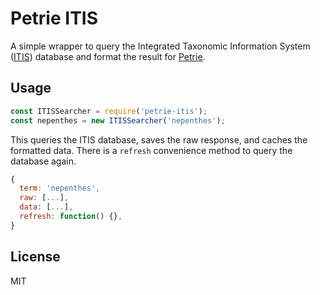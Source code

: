 # Petrie ITIS

A simple wrapper to query the Integrated Taxonomic Information System ([ITIS](https://www.itis.gov)) database and format the result for [Petrie](https://github.com/nebulousdog/petrie).

## Usage

```javascript
const ITISSearcher = require('petrie-itis');
const nepenthes = new ITISSearcher('nepenthes');
```

This queries the ITIS database, saves the raw response, and caches the formatted data. There is a `refresh` convenience method to query the database again.

```javascript
{
  term: 'nepenthes',
  raw: [...],
  data: [...],
  refresh: function() {},
}
```

## License

MIT
